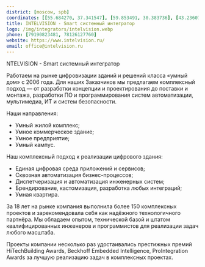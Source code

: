 ```yaml
---
district: [moscow, spb]
coordinates: [[55.684270, 37.341547], [59.853491, 30.383736], [43.236073, 76.959694]]
title: INTELVISION - Smart системный интегратор
logo: /img/integrators/intelvision.webp
phone: [79190823481, 78126127760]
website: https://www.intelvision.ru/
email: office@intelvision.ru
---
```


NTELVISION - Smart системный интегратор

Работаем на рынке цифровизации зданий и решений класса «умный дом» с 2006 года. Для наших Заказчиков мы предлагаем комплексный подход — от разработки концепции и проектирования до поставки и монтажа, разработки ПО и программирования систем автоматизации, мультимедиа, ИТ и систем безопасности.

Наши направления:
* Умный жилой комплекс;
* Умное коммерческое здание;
* Умное предприятие;
* Умный кампус.

Наш комплексный подход к реализации цифрового здания:
* Единая цифровая среда приложений и сервисов;
* Сквозная автоматизация бизнес-процессов;
* Диспетчеризация и автоматизация инженерных систем;
* Брендирование, кастомизация, разработка любых интеграций;
* Умная квартира.

За 18 лет на рынке компания выполнила более 150 комплексных проектов и зарекомендовала себя как надёжного технологичного партнёра. Мы обладаем опытом, технической базой и штатом квалифицированных инженеров и программистов для реализации задач любого масштаба.

Проекты компании несколько раз удостаивались престижных премий HiTechBuilding Awards, Beckhoff Embedded Intelligence, ProIntegration Awards за лучшую реализацию задач в комплексных проектах.
